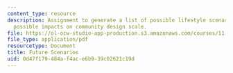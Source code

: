 ```yaml
---
content_type: resource
description: Assignment to generate a list of possible lifestyle scenarios and their
  possible impacts on community design scale.
file: https://ol-ocw-studio-app-production.s3.amazonaws.com/courses/11-304j-site-and-infrastructure-systems-planning-spring-2009/0d47f179484af4ace6b939c02621c19d_MIT11_304js09_assn01.pdf
file_type: application/pdf
resourcetype: Document
title: Future Scenarios
uid: 0d47f179-484a-f4ac-e6b9-39c02621c19d
---
```


